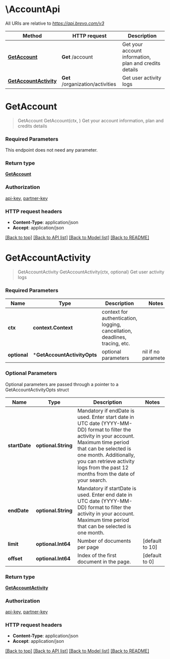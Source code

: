 # \AccountApi

All URIs are relative to *https://api.brevo.com/v3*

Method | HTTP request | Description
------------- | ------------- | -------------
[**GetAccount**](AccountApi.md#GetAccount) | **Get** /account | Get your account information, plan and credits details
[**GetAccountActivity**](AccountApi.md#GetAccountActivity) | **Get** /organization/activities | Get user activity logs


# **GetAccount**
> GetAccount GetAccount(ctx, )
Get your account information, plan and credits details

### Required Parameters
This endpoint does not need any parameter.

### Return type

[**GetAccount**](GetAccount.md)

### Authorization

[api-key](../README.md#api-key), [partner-key](../README.md#partner-key)

### HTTP request headers

 - **Content-Type**: application/json
 - **Accept**: application/json

[[Back to top]](#) [[Back to API list]](../README.md#documentation-for-api-endpoints) [[Back to Model list]](../README.md#documentation-for-models) [[Back to README]](../README.md)

# **GetAccountActivity**
> GetAccountActivity GetAccountActivity(ctx, optional)
Get user activity logs

### Required Parameters

Name | Type | Description  | Notes
------------- | ------------- | ------------- | -------------
 **ctx** | **context.Context** | context for authentication, logging, cancellation, deadlines, tracing, etc.
 **optional** | ***GetAccountActivityOpts** | optional parameters | nil if no parameters

### Optional Parameters
Optional parameters are passed through a pointer to a GetAccountActivityOpts struct

Name | Type | Description  | Notes
------------- | ------------- | ------------- | -------------
 **startDate** | **optional.String**| Mandatory if endDate is used. Enter start date in UTC date (YYYY-MM-DD) format to filter the activity in your account. Maximum time period that can be selected is one month. Additionally, you can retrieve activity logs from the past 12 months from the date of your search. | 
 **endDate** | **optional.String**| Mandatory if startDate is used. Enter end date in UTC date (YYYY-MM-DD) format to filter the activity in your account. Maximum time period that can be selected is one month. | 
 **limit** | **optional.Int64**| Number of documents per page | [default to 10]
 **offset** | **optional.Int64**| Index of the first document in the page. | [default to 0]

### Return type

[**GetAccountActivity**](GetAccountActivity.md)

### Authorization

[api-key](../README.md#api-key), [partner-key](../README.md#partner-key)

### HTTP request headers

 - **Content-Type**: application/json
 - **Accept**: application/json

[[Back to top]](#) [[Back to API list]](../README.md#documentation-for-api-endpoints) [[Back to Model list]](../README.md#documentation-for-models) [[Back to README]](../README.md)

